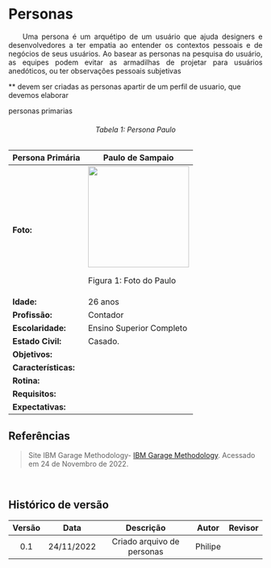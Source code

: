 # Personas

<p align="justify">&emsp;&emsp;Uma persona é um arquétipo de um usuário que ajuda designers e desenvolvedores a ter empatia ao entender os contextos pessoais e de negócios de seus usuários. Ao basear as personas na pesquisa do usuário, as equipes podem evitar as armadilhas de projetar para usuários anedóticos, ou ter observações pessoais subjetivas</p>

** devem ser criadas as personas apartir de um perfil de usuario, que devemos elaborar 

personas primarias

<h6 align = "center">Tabela 1: Persona Paulo</h6>

|<b>Persona Primária</b>|Paulo de Sampaio|
|--|--|
|<b>Foto:</b>|<img src="" width="200px"></p><p>Figura 1: Foto do Paulo</p>|
|<b>Idade:</b>|26 anos|
|<b>Profissão:</b>|Contador|
|<b>Escolaridade:</b>|Ensino Superior Completo|
|<b>Estado Civil:</b>|Casado.|
|<b>Objetivos:</b>||
|<b>Características:</b>||
|<b>Rotina:</b>||
|<b>Requisitos:</b>||
|<b>Expectativas:</b>||

## Referências

> Site IBM Garage Methodology- <a href="https://www.ibm.com/garage/method/practices/think/practice_personas/">IBM Garage Methodology</a>. Acessado em 24 de Novembro de 2022.

</br>

## Histórico de versão

| Versão |    Data    |                            Descrição                            |      Autor       |              Revisor              |
| :----: | :--------: | :-------------------------------------------------------------: | :--------------: | :-------------------------------: |
|  0.1   | 24/11/2022 |                Criado arquivo de personas                | Philipe 